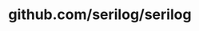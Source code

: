 ---
layout: post
title: github.com/serilog/serilog
categories: link
tags: [انگلیسی, گیت‌هاب, برنامه‌نویسی]
---